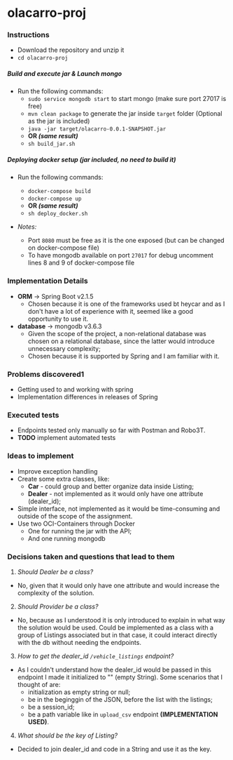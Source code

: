 # olacarro-proj

### Instructions

- Download the repository and unzip it
- `cd olacarro-proj`
  
##### Build and execute jar & Launch mongo

- Run the following commands:
  - `sudo service mongodb start` to start mongo (make sure port 27017 is free)
  - `mvn clean package` to generate the jar inside `target` folder (Optional as the jar is included)
  - `java -jar target/olacarro-0.0.1-SNAPSHOT.jar`
  - **OR _(same result)_**
  - `sh build_jar.sh`
  
##### Deploying docker setup (jar included, no need to build it)
- Run the following commands:
  - `docker-compose build`
  - `docker-compose up`
  - **OR _(same result)_**
  - `sh deploy_docker.sh`
  
- *Notes:*
  - Port `8080` must be free as it is the one exposed (but can be changed on docker-compose file)
  - To have mongodb available on port `27017` for debug uncomment lines 8 and 9 of docker-compose file
  
### Implementation Details

- **ORM** -> Spring Boot v2.1.5
  - Chosen because it is one of the frameworks used bt heycar and as I don't have a lot of experience with it, seemed like a good opportunity to use it.
- **database** -> mongodb v3.6.3
  - Given the scope of the project, a non-relational database was chosen on a relational database, since the latter would introduce unnecessary complexity;
  - Chosen because it is supported by Spring and I am familiar with it.
  
### Problems discovered1
- Getting used to and working with spring 
- Implementation differences in releases of Spring

### Executed tests
  - Endpoints tested only manually so far with Postman and Robo3T.
  - **TODO** implement automated tests

### Ideas to implement
- Improve exception handling
- Create some extra classes, like:
  - **Car** - could group and better organize data inside Listing;
  - **Dealer** - not implemented as it would only have one attribute (dealer_id);
- Simple interface, not implemented as it would be time-consuming and outside of the scope of the assignment.
- Use two OCI-Containers through Docker
  - One for running the jar with the API;
  - And one running mongodb

### Decisions taken and questions that lead to them
1) *Should Dealer be a class?*
  - No, given that it would only have one attribute and would increase the complexity of the solution.

2) *Should Provider be a class?*
  - No, because as I understood it is only introduced to explain in what way the solution would be used. Could be implemented as a class with a group of Listings associated but in that case, it could interact directly with the db without needing the endpoints.

3) *How to get the dealer_id `/vehicle_listings` endpoint?*
  - As I couldn't understand how the dealer_id would be passed in this endpoint I made it initialized to "" (empty String). Some scenarios that I thought of are:
    - initialization as empty string or null;
    - be in the beginggin of the JSON, before the list with the listings;
    - be a session_id;
    - be a path variable like in `upload_csv` endpoint **(IMPLEMENTATION USED)**.
 
 4) *What should be the key of Listing?*
  - Decided to join dealer_id and code in a String and use it as the key.
